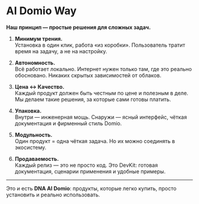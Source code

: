 # AI Domio Way

**Наш принцип — простые решения для сложных задач.**

1. **Минимум трения.**  
   Установка в один клик, работа «из коробки». Пользователь тратит время на задачу, а не на настройку.

2. **Автономность.**  
   Всё работает локально. Интернет нужен только там, где это реально обосновано. Никаких скрытых зависимостей от облаков.

3. **Цена ↔ Качество.**  
   Каждый продукт должен быть честным по цене и полезным в деле. Мы делаем такие решения, за которые сами готовы платить.

4. **Упаковка.**  
   Внутри — инженерная мощь. Снаружи — ясный интерфейс, чёткая документация и фирменный стиль Domio.

5. **Модульность.**  
   Один продукт = одна чёткая задача. Но их можно соединять в экосистему.

6. **Продаваемость.**  
   Каждый релиз — это не просто код. Это DevKit: готовая документация, сценарии применения и удобные примеры.

---

Это и есть **DNA AI Domio**: продукты, которые легко купить, просто установить и реально использовать.
